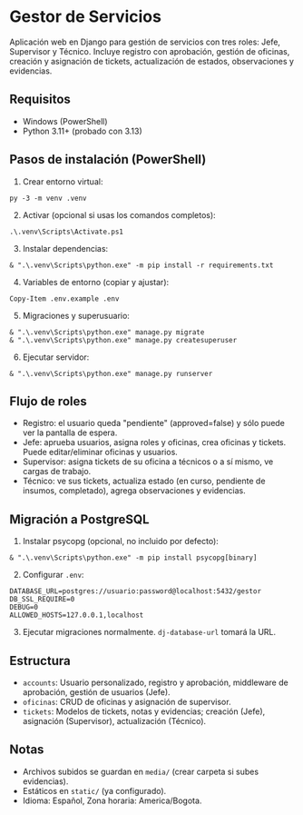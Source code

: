 # Gestor de Servicios

Aplicación web en Django para gestión de servicios con tres roles: Jefe, Supervisor y Técnico. Incluye registro con aprobación, gestión de oficinas, creación y asignación de tickets, actualización de estados, observaciones y evidencias.

## Requisitos
- Windows (PowerShell)
- Python 3.11+ (probado con 3.13)

## Pasos de instalación (PowerShell)
1. Crear entorno virtual:
```
py -3 -m venv .venv
```
2. Activar (opcional si usas los comandos completos):
```
.\.venv\Scripts\Activate.ps1
```
3. Instalar dependencias:
```
& ".\.venv\Scripts\python.exe" -m pip install -r requirements.txt
```
4. Variables de entorno (copiar y ajustar):
```
Copy-Item .env.example .env
```
5. Migraciones y superusuario:
```
& ".\.venv\Scripts\python.exe" manage.py migrate
& ".\.venv\Scripts\python.exe" manage.py createsuperuser
```
6. Ejecutar servidor:
```
& ".\.venv\Scripts\python.exe" manage.py runserver
```

## Flujo de roles
- Registro: el usuario queda "pendiente" (approved=false) y sólo puede ver la pantalla de espera.
- Jefe: aprueba usuarios, asigna roles y oficinas, crea oficinas y tickets. Puede editar/eliminar oficinas y usuarios.
- Supervisor: asigna tickets de su oficina a técnicos o a sí mismo, ve cargas de trabajo.
- Técnico: ve sus tickets, actualiza estado (en curso, pendiente de insumos, completado), agrega observaciones y evidencias.

## Migración a PostgreSQL
1. Instalar psycopg (opcional, no incluido por defecto):
```
& ".\.venv\Scripts\python.exe" -m pip install psycopg[binary]
```
2. Configurar `.env`:
```
DATABASE_URL=postgres://usuario:password@localhost:5432/gestor
DB_SSL_REQUIRE=0
DEBUG=0
ALLOWED_HOSTS=127.0.0.1,localhost
```
3. Ejecutar migraciones normalmente. `dj-database-url` tomará la URL.

## Estructura
- `accounts`: Usuario personalizado, registro y aprobación, middleware de aprobación, gestión de usuarios (Jefe).
- `oficinas`: CRUD de oficinas y asignación de supervisor.
- `tickets`: Modelos de tickets, notas y evidencias; creación (Jefe), asignación (Supervisor), actualización (Técnico).

## Notas
- Archivos subidos se guardan en `media/` (crear carpeta si subes evidencias).
- Estáticos en `static/` (ya configurado).
- Idioma: Español, Zona horaria: America/Bogota.

